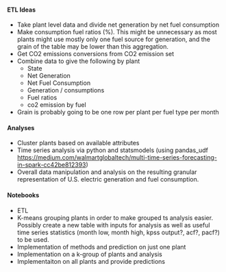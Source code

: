 #### ETL Ideas  
- Take plant level data and divide net generation by net fuel consumption
- Make consumption fuel ratios (%).  This might be unnecessary as most plants might use mostly only one fuel source for generation, and the grain of the table may be lower than this aggregation.
- Get CO2 emissions conversions from CO2 emission set
- Combine data to give the following by plant
  - State
  - Net Generation
  - Net Fuel Consumption
  - Generation / consumptions
  - Fuel ratios
  - co2 emission by fuel
- Grain is probably going to be one row per plant per fuel type per month

#### Analyses
- Cluster plants based on available attributes
- Time series analysis via python and statsmodels (using pandas_udf https://medium.com/walmartglobaltech/multi-time-series-forecasting-in-spark-cc42be812393)
- Overall data manipulation and analysis on the resulting granular representation of U.S. electric generation and fuel consumption.

#### Notebooks
- ETL
- K-means grouping plants in order to make grouped ts analysis easier.  Possibly create a new table with inputs for analysis as well as useful time series statistics (month low, month high, kpss output?, acf?, pacf?) to be used.
- Implementation of methods and prediction on just one plant
- Implementation on a k-group of plants and analysis
- Implementaiton on all plants and provide predictions
